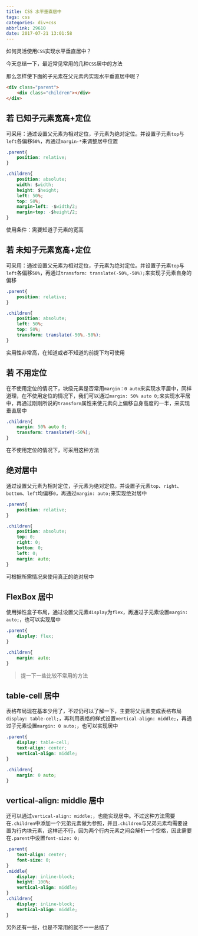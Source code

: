 ```yaml
---
title: CSS 水平垂直居中
tags: css
categories: div+css
abbrlink: 29610
date: 2017-07-21 13:01:58
---
```


如何灵活使用`CSS`实现水平垂直居中？

今天总结一下，最近常见常用的几种`CSS`居中的方法

那么怎样使下面的子元素在父元素内实现水平垂直居中呢？

<!-- more -->

```html
<div class="parent">
	<div class="children"></div>		
</div>
```

## 若 已知子元素宽高+定位

可采用：通过设置父元素为相对定位，子元素为绝对定位。并设置子元素`top`与`left`各偏移`50%`，再通过`margin-*`来调整居中位置

```css
.parent{
    position: relative;
}

.children{
    position: absolute;
    width: $width;
    height: $height;
    left: 50%;
    top: 50%;
    margin-left: -$width/2;
    margin-top: -$height/2;
}
```

使用条件：需要知道子元素的宽高



## 若 未知子元素宽高+定位

可采用：通过设置父元素为相对定位，子元素为绝对定位。并设置子元素`top`与`left`各偏移`50%`，再通过`transform: translate(-50%,-50%);`来实现子元素自身的偏移

```css
.parent{
    position: relative;
}

.children{
    position: absolute;
    left: 50%;
    top: 50%;
    transform: translate(-50%,-50%);
}
```

实用性非常高，在知道或者不知道的前提下均可使用



## 若 不用定位

在不使用定位的情况下，块级元素是否常用`margin：0 auto`来实现水平居中，同样道理，在不使用定位的情况下，我们可以通过`margin: 50% auto 0;`来实现水平居中，再通过刚刚所说的`transform`属性来使元素向上偏移自身高度的一半，来实现垂直居中

```css
.children{
    margin: 50% auto 0;
    transform: translateY(-50%);
}
```

在不使用定位的情况下，可采用这种方法



## 绝对居中

通过设置父元素为相对定位，子元素为绝对定位。并设置子元素`top`、`right`、`bottom`、`left`均偏移`0`，再通过`margin: auto;`来实现绝对居中

```css
.parent{
    position: relative;
}

.children{
    position: absolute;
    top: 0;
    right: 0;
    bottom: 0;
    left: 0;
    margin: auto;
}
```

可根据所需情况来使用真正的绝对居中



## FlexBox 居中

使用弹性盒子布局，通过设置父元素`display`为`flex`，再通过子元素设置`margin: auto;`，也可以实现居中

```css
.parent{
    display: flex;
}

.children{
    margin: auto;
}
```



> 提一下一些比较不常用的方法



## table-cell 居中

表格布局现在基本少用了，不过仍可以了解一下，主要将父元素变成表格布局`display: table-cell;`，再利用表格的样式设置`vertical-align: middle;`，再通过子元素设置`margin: 0 auto;`，也可以实现居中

```css
.parent{
    display: table-cell;
    text-align: center;
    vertical-align: middle;
}

.children{
    margin: 0 auto;
}
```



## vertical-align: middle 居中

还可以通过`vertical-align: middle;`，也能实现居中。不过这种方法需要在`.children`中添加一个兄弟元素做为参照，并且`.children`与兄弟元素均需要设置为行内块元素，这样还不行，因为两个行内元素之间会解析一个空格，因此需要在`.parent`中设置`font-size: 0;`

```css
.parent{
    text-align: center;
    font-size: 0;
}
.middle{
    display: inline-block;
    height: 100%;
    vertical-align: middle;
}
.children{
    display: inline-block;
    vertical-align: middle;
}
```

另外还有一些，也是不常用的就不一一总结了

